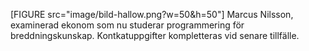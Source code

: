 [FIGURE src="image/bild-hallow.png?w=50&h=50"] Marcus Nilsson, examinerad ekonom som nu studerar programmering för breddningskunskap.
Kontkatuppgifter kompletteras vid senare tillfälle.
